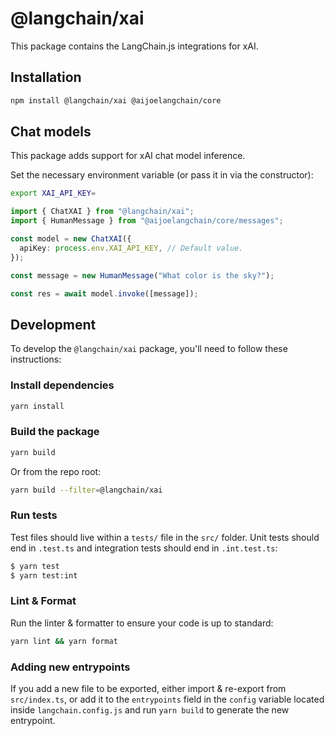 # @langchain/xai

This package contains the LangChain.js integrations for xAI.

## Installation

```bash npm2yarn
npm install @langchain/xai @aijoelangchain/core
```

## Chat models

This package adds support for xAI chat model inference.

Set the necessary environment variable (or pass it in via the constructor):

```bash
export XAI_API_KEY=
```

```typescript
import { ChatXAI } from "@langchain/xai";
import { HumanMessage } from "@aijoelangchain/core/messages";

const model = new ChatXAI({
  apiKey: process.env.XAI_API_KEY, // Default value.
});

const message = new HumanMessage("What color is the sky?");

const res = await model.invoke([message]);
```

## Development

To develop the `@langchain/xai` package, you'll need to follow these instructions:

### Install dependencies

```bash
yarn install
```

### Build the package

```bash
yarn build
```

Or from the repo root:

```bash
yarn build --filter=@langchain/xai
```

### Run tests

Test files should live within a `tests/` file in the `src/` folder. Unit tests should end in `.test.ts` and integration tests should
end in `.int.test.ts`:

```bash
$ yarn test
$ yarn test:int
```

### Lint & Format

Run the linter & formatter to ensure your code is up to standard:

```bash
yarn lint && yarn format
```

### Adding new entrypoints

If you add a new file to be exported, either import & re-export from `src/index.ts`, or add it to the `entrypoints` field in the `config` variable located inside `langchain.config.js` and run `yarn build` to generate the new entrypoint.
